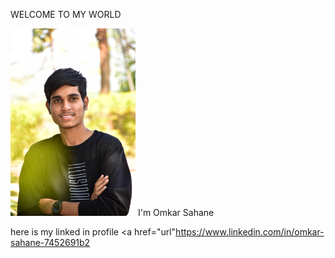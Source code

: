 WELCOME TO MY WORLD

  <img width="200" alt="portfolio_view" src="DSC_0021-01.jpeg">
  I'm Omkar Sahane

here is my linked in profile 
<a href="url"https://www.linkedin.com/in/omkar-sahane-7452691b2</a>
